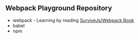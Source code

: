 Webpack Playground Repository
---

* webpack - Learning by reading [SurviveJs/Webpack Book](https://github.com/survivejs/webpack-book)
* babel
* npm